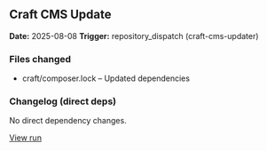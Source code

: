 ## Craft CMS Update

**Date:** 2025-08-08
**Trigger:** repository_dispatch (craft-cms-updater)

### Files changed
- craft/composer.lock – Updated dependencies

### Changelog (direct deps)
No direct dependency changes.

[View run](https://github.com/timsteegmueller/craft-test-repo/actions/runs/16825011922)
